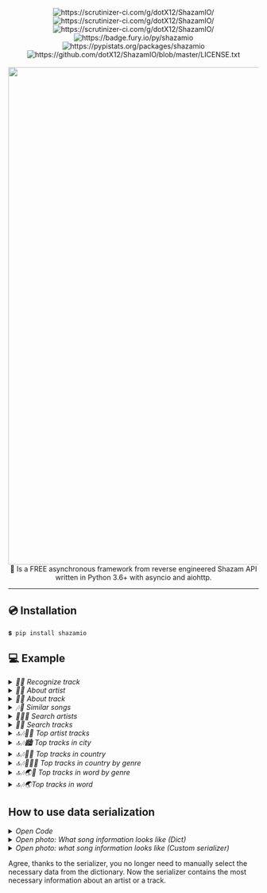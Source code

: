 <p align="center">
<img src="https://scrutinizer-ci.com/g/dotX12/ShazamIO/badges/quality-score.png?b=master" alt="https://scrutinizer-ci.com/g/dotX12/ShazamIO/">
<img src="https://scrutinizer-ci.com/g/dotX12/ShazamIO/badges/code-intelligence.svg?b=master" alt="https://scrutinizer-ci.com/g/dotX12/ShazamIO/">
<img src="https://scrutinizer-ci.com/g/dotX12/ShazamIO/badges/build.png?b=master" alt="https://scrutinizer-ci.com/g/dotX12/ShazamIO/">
<img src="https://badge.fury.io/py/shazamio.svg" alt="https://badge.fury.io/py/shazamio">
<img src="https://img.shields.io/pypi/dm/shazamio.svg" alt="https://pypistats.org/packages/shazamio">
<img src="https://img.shields.io/github/license/dotX12/shazamio.svg" alt="https://github.com/dotX12/ShazamIO/blob/master/LICENSE.txt">
<br><br>
  <img width="1000" src="https://user-images.githubusercontent.com/64792903/109359596-ca561a00-7896-11eb-9c93-9cf1f283b1a5.png">
  🎵 Is a FREE asynchronous framework from reverse engineered Shazam API written in Python 3.6+ with asyncio and aiohttp.
</p>

----

## 💿 Installation

```
💲 pip install shazamio
```

## 💻 Example


<details> 
<summary>
<i>🔎🎵 Recognize track</i>
</summary>

Recognize a track based on a file<br>

  ```python3
import asyncio
from shazamio import Shazam


async def main():
    shazam = Shazam()
    out = await shazam.recognize_song('dora.ogg')
    print(out)

loop = asyncio.get_event_loop()
loop.run_until_complete(main())
  ```
</details>

<details> 
<summary>
<i>👨‍🎤 About artist</i>
</summary>

Retrieving information from an artist profile<br>
<a href="https://www.shazam.com/artist/43328183/nathan-evans">https://www.shazam.com/artist/43328183/nathan-evans</a>

  ```python3
import asyncio
from shazamio import Shazam, serialize_artist


async def main():
    shazam = Shazam()
    artist_id = 43328183
    about_artist = await shazam.artist_about(artist_id)
    serialized = serialize_artist(about_artist)

    print(about_artist)  # dict
    print(serialized)  # serialized from dataclass factory

loop = asyncio.get_event_loop()
loop.run_until_complete(main())
  ```
</details>


<details> 
<summary>
<i>🎵📄 About track</i>
</summary>

Get track information<br>
<a href="https://www.shazam.com/track/552406075/ale-jazz">https://www.shazam.com/track/552406075/ale-jazz</a>

  ```python3
import asyncio
from shazamio import Shazam, serialize_track


async def main():
    shazam = Shazam()
    track_id = 552406075
    about_track = await shazam.track_about(track_id=track_id)
    serialized = serialize_track(data=about_track)

    print(about_track)  # dict
    print(serialized)  # serialized from dataclass factory

loop = asyncio.get_event_loop()
loop.run_until_complete(main())
  ```
</details>

<details> 
<summary>
<i>🎶💬 Similar songs</i>
</summary>

Similar songs based song id<br>
<a href="https://www.shazam.com/track/546891609/2-phu%CC%81t-ho%CC%9Bn-kaiz-remix">https://www.shazam.com/track/546891609/2-phu%CC%81t-ho%CC%9Bn-kaiz-remix</a>

  ```python3
import asyncio
from shazamio import Shazam


async def main():
    shazam = Shazam()
    track_id = 546891609
    related = await shazam.related_tracks(track_id=track_id, limit=5, start_from=2)
    # ONLY №3, №4 SONG
    print(related)

loop = asyncio.get_event_loop()
loop.run_until_complete(main())
  ```
</details>

<details> 
<summary>
<i>🔎👨‍🎤 Search artists</i>
</summary>

Search all artists by prefix<br>
  ```python3
import asyncio
from shazamio import Shazam, serialize_artist


async def main():
    shazam = Shazam()
    artists = await shazam.search_artist(query='Lil', limit=5)
    for artist in artists['artists']['hits']:
        serialized = serialize_artist(data=artist)
        print(serialized)

loop = asyncio.get_event_loop()
loop.run_until_complete(main())

  ```
</details>

<details> 
<summary>
<i>🔎🎶 Search tracks</i>
</summary>

Search all tracks by prefix<br>

  ```python3
import asyncio
from shazamio import Shazam


async def main():
    shazam = Shazam()
    tracks = await shazam.search_track(query='Lil', limit=5)
    print(tracks)

loop = asyncio.get_event_loop()
loop.run_until_complete(main())

  ```
</details>

<details> 
<summary>
<i>🔝🎶👨‍🎤 Top artist tracks</i>
</summary>

Get the top songs according to Shazam<br>
<a href="https://www.shazam.com/artist/201896832/kizaru">https://www.shazam.com/artist/201896832/kizaru</a>

  ```python3
import asyncio
from shazamio import Shazam, serialize_track


async def main():
    shazam = Shazam()
    artist_id = 201896832
    top_three_artist_tracks = await shazam.artist_top_tracks(artist_id=artist_id, limit=3)
    for track in top_three_artist_tracks['tracks']:
        serialized_track = serialize_track(data=track)
        print(serialized_track)

loop = asyncio.get_event_loop()
loop.run_until_complete(main())

  ```
</details>

<details> 
<summary>
<i>🔝🎶🏙️ Top tracks in city</i>
</summary>

Retrieving information from an artist profile<br>
<a href="https://www.shazam.com/charts/top-50/russia/moscow">https://www.shazam.com/charts/top-50/russia/moscow</a>

  ```python3
import asyncio
from shazamio import Shazam, serialize_track


async def main():
    shazam = Shazam()
    top_ten_moscow_tracks = await shazam.top_city_tracks(country_code='RU', city_name='Moscow', limit=10)
    print(top_ten_moscow_tracks)
    # ALL TRACKS DICT
    for track in top_ten_moscow_tracks['tracks']:
        serialized = serialize_track(data=track)
        # SERIALIZE FROM DATACLASS FACTORY
        print(serialized)

loop = asyncio.get_event_loop()
loop.run_until_complete(main())

  ```
</details>

<details> 
<summary>
<i>🔝🎶🏳️‍🌈 Top tracks in country</i>
</summary>

Get the best tracks by country code<br>
<a href="https://www.shazam.com/charts/discovery/netherlands">https://www.shazam.com/charts/discovery/netherlands</a>

  ```python3
import asyncio
from shazamio import Shazam, serialize_track


async def main():
    shazam = Shazam()
    top_five_track_from_amsterdam = await shazam.top_country_tracks('NL', 5)
    for track in top_five_track_from_amsterdam['tracks']:
        serialized = serialize_track(data=track)
        print(serialized)

loop = asyncio.get_event_loop()
loop.run_until_complete(main())
  ```
</details>

<details> 
<summary>
<i>🔝🎶🏳️‍🌈🎸 Top tracks in country by genre</i>
</summary>

The best tracks by a genre in the country<br>
<a href="https://www.shazam.com/charts/genre/spain/hip-hop-rap">https://www.shazam.com/charts/genre/spain/hip-hop-rap</a>

  ```python3
import asyncio
from shazamio import Shazam, GenreMusic


async def main():
    shazam = Shazam()
    top_spain_rap = await shazam.top_country_genre_tracks(country_code='ES',
                                                          genre=GenreMusic.HIP_HOP_RAP,
                                                          limit=4)
    print(top_spain_rap)

loop = asyncio.get_event_loop()
loop.run_until_complete(main())
  ```
</details>

<details> 
<summary>
<i>🔝🎶🌏🎸 Top tracks in word by genre</i>
</summary>

Get world tracks by certain genre<br>
<a href="https://www.shazam.com/charts/genre/world/rock">https://www.shazam.com/charts/genre/world/rock</a>

  ```python3
import asyncio
from shazamio import Shazam, serialize_track, GenreMusic


async def main():
    shazam = Shazam()
    top_rock_in_the_world = await shazam.top_world_genre_tracks(genre=GenreMusic.ROCK, limit=10)

    for track in top_rock_in_the_world['tracks']:
        serialized_track = serialize_track(data=track)
        print(serialized_track.spotify_url)


loop = asyncio.get_event_loop()
loop.run_until_complete(main())
  ```
</details>

<details> 
<summary>
<i>🔝🎶🌏Top tracks in word</i>
</summary>

Get the best tracks from all over the world<br>
<a href="https://www.shazam.com/charts/top-200/world">https://www.shazam.com/charts/top-200/world</a>

  ```python3
import asyncio
from shazamio import Shazam, serialize_track


async def main():
    shazam = Shazam()
    top_world_tracks = await shazam.top_world_tracks(limit=10)
    print(top_world_tracks)
    for track in top_world_tracks['tracks']:
        serialized = serialize_track(track)
        print(serialized)

loop = asyncio.get_event_loop()
loop.run_until_complete(main())
  ```
</details>


## How to use data serialization

<details> 
<summary>
<i>Open Code</i>
</summary>

  ```python3
import asyncio
from shazamio import Shazam, serialize_track


async def main():
    shazam = Shazam()
    top_five_track_from_amsterdam = await shazam.top_country_tracks('NL', 5)
    for track in top_five_track_from_amsterdam['tracks']:
        serialized = serialize_track(data=track)
        print(serialized.title)

loop = asyncio.get_event_loop()
loop.run_until_complete(main())
  ```
</details>

<details> 
<summary>
<i>Open photo: What song information looks like (Dict)</i>
</summary>
<img src="https://user-images.githubusercontent.com/64792903/109454521-75b4c980-7a65-11eb-917e-62da3abefb8a.png">

</details>

<details> 
<summary>
<i>Open photo: what song information looks like (Custom serializer)</i>
</summary>
<img src="https://user-images.githubusercontent.com/64792903/109454465-57e76480-7a65-11eb-956c-1bcac41d7de5.png">

</details>

Agree, thanks to the serializer, you no longer need to manually select the necessary data from the dictionary. Now the serializer contains the most necessary information about an artist or a track.
